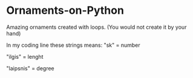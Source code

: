 # Ornaments-on-Python
Amazing ornaments created with loops. (You would not create it by your hand)

In my coding line these strings means: 
"sk" = number

"ilgis" = lenght

"laipsnis" = degree
